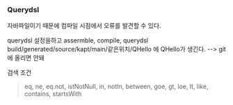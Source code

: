 ### Querydsl

자바파일이기 때문에 컴파일 시점에서 오류를 발견할 수 있다.

querydsl 설정을하고 assermble, compile, querydsl
build/generated/source/kapt/main/같은위치/QHello
에 QHello가 생긴다. --> git에 올리면 안돼

검색 조건
>
> eq, ne, eq.not, istNotNull, in, notIn, between, goe, gt, loe, lt, like, contains, startsWith